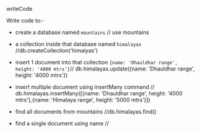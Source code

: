writeCode

Write code to:-

- create a database named `mountains` // use mountains
- a collection inside that database named `himalayas` //db.createCollection('himalyas')
- insert 1 document into that collection `{name: 'Dhauldhar range', height: '4000 mtrs'}`//
db.himalayas.update({name: 'Dhauldhar range', height: '4000 mtrs'})

- insert multiple document using insertMany command // db.himalayas.insertMany([{name: 'Dhauldhar range', height: '4000 mtrs'},{name: 'Himalaya range', height: '5000 mtrs'}])

- find all documents from mountains //db.himalayas.find()
- find a single document using name // 
